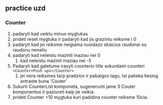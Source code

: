 ## practice uzd

### Counter

1. padaryti kad veiktu minus mygtukas
2. prideti reset mygtuka ir padaryti kad jis grazintu reiksme i 0
3. padaryti kad jei reiksme neigiama nusidazo skaicius raudonai su raudonu remeliu
4. padaryti kad neleistu mazinti maziau nei 0
   1. kad neleistu mazinti maziau nei -5
5. Padaryti kad galetume irasyti counterio title sukurdami counteri `<Counter>Push ups</Counter>`
   1. jei nera reiksmes tarp pradzios ir pabaigos tagu, tai palieka tiesiog antraste buna 'Couter'
6. Sukurti CounterList komponeta, sugeneruoti jame 3 Couter komponentus ir paziureti kaip jie veikia
7. prideti Counter +10 mygtuka kuri padidina counter reiksme 10cia.